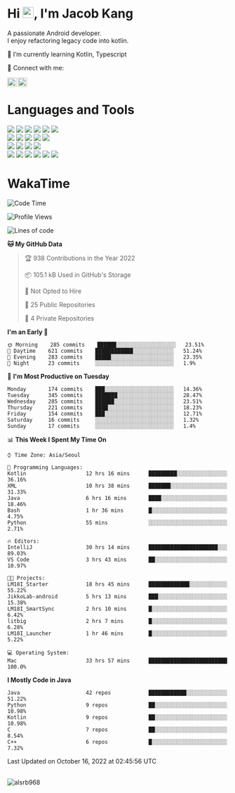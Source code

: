 # Hi <img src="https://media.giphy.com/media/hvRJCLFzcasrR4ia7z/giphy.gif" width="25px">, I'm Jacob Kang
A passionate Android developer.
</br>
I enjoy refactoring legacy code into kotlin.

🌱 I’m currently learning Kotlin, Typescript

🤝 Connect with me:

<a href="https://www.linkedin.com/in/minkyu-kang-b7477b1b2/"><img align="left" src="https://raw.githubusercontent.com/yushi1007/yushi1007/main/images/linkedin.svg" alt="Minkyu Kang | LinkedIn" width="21px"/></a>
<a href="https://www.instagram.com/_jacob_kang/"><img align="left" src="https://raw.githubusercontent.com/yushi1007/yushi1007/main/images/instagram.svg" alt="Jacob Kang | Instagram" width="21px"/></a>

</br>

# Languages and Tools

<div align="left">
<img src="https://img.shields.io/badge/java-007396?logo=java&logoColor=white"/>
<img src="https://img.shields.io/badge/kotlin-7F52FF?logo=kotlin&logoColor=white"/>
<img src="https://img.shields.io/badge/python-3776AB?logo=python&logoColor=white"/>
<img src="https://img.shields.io/badge/bash shell-4EAA25?logo=gnubash&logoColor=white"/>
<img src="https://img.shields.io/badge/c-A8B9CC?logo=c&logoColor=white"/>
<img src="https://img.shields.io/badge/c++-00599C?logo=c%2b%2b&logoColor=white"/>
</div>
<div align="left">
<img src="https://img.shields.io/badge/git-F05032?logo=git&logoColor=white"/>
<img src="https://img.shields.io/badge/github-181717?logo=github&logoColor=white"/>
<img src="https://img.shields.io/badge/mysql-4479A1?logo=mysql&logoColor=white"/>
<img src="https://img.shields.io/badge/sqlite-003B57?logo=sqlite&logoColor=white"/>
<img src="https://img.shields.io/badge/amazon AWS-232F3E?logo=amazonaws&logoColor=white"/>
</div>
<div align="left">
<img src="https://img.shields.io/badge/android-3DDC84?logo=android&logoColor=white"/>
<img src="https://img.shields.io/badge/linux-FCC624?logo=linux&logoColor=white"/>
<img src="https://img.shields.io/badge/flask-000000?logo=flask&logoColor=white"/>
<img src="https://img.shields.io/badge/arduino-00979D?logo=arduino&logoColor=white"/>
</div>
<div align="left">
<img src="https://img.shields.io/badge/slack-4A154B?logo=slack&logoColor=white"/>
<img src="https://img.shields.io/badge/notion-000000?logo=notion&logoColor=white"/>
<img src="https://img.shields.io/badge/jira-0052CC?logo=jira&logoColor=white"/>
<img src="https://img.shields.io/badge/postman-FF6C37?logo=postman&logoColor=white"/>
<img src="https://img.shields.io/badge/intellij-000000?logo=intellijidea&logoColor=white"/>
<img src="https://img.shields.io/badge/pycharm-000000?logo=pycharm&logoColor=white"/>
</div>

# WakaTime

<!--START_SECTION:waka-->
![Code Time](http://img.shields.io/badge/Code%20Time-1%2C360%20hrs%2032%20mins-blue)

![Profile Views](http://img.shields.io/badge/Profile%20Views-0-blue)

![Lines of code](https://img.shields.io/badge/From%20Hello%20World%20I%27ve%20Written-174%20Thousand%20lines%20of%20code-blue)

**🐱 My GitHub Data** 

> 🏆 938 Contributions in the Year 2022
 > 
> 📦 105.1 kB Used in GitHub's Storage 
 > 
> 🚫 Not Opted to Hire
 > 
> 📜 25 Public Repositories 
 > 
> 🔑 4 Private Repositories  
 > 
**I'm an Early 🐤** 

```text
🌞 Morning    285 commits    ██████░░░░░░░░░░░░░░░░░░░   23.51% 
🌆 Daytime    621 commits    ████████████░░░░░░░░░░░░░   51.24% 
🌃 Evening    283 commits    █████░░░░░░░░░░░░░░░░░░░░   23.35% 
🌙 Night      23 commits     ░░░░░░░░░░░░░░░░░░░░░░░░░   1.9%

```
📅 **I'm Most Productive on Tuesday** 

```text
Monday       174 commits    ███░░░░░░░░░░░░░░░░░░░░░░   14.36% 
Tuesday      345 commits    ███████░░░░░░░░░░░░░░░░░░   28.47% 
Wednesday    285 commits    ██████░░░░░░░░░░░░░░░░░░░   23.51% 
Thursday     221 commits    ████░░░░░░░░░░░░░░░░░░░░░   18.23% 
Friday       154 commits    ███░░░░░░░░░░░░░░░░░░░░░░   12.71% 
Saturday     16 commits     ░░░░░░░░░░░░░░░░░░░░░░░░░   1.32% 
Sunday       17 commits     ░░░░░░░░░░░░░░░░░░░░░░░░░   1.4%

```


📊 **This Week I Spent My Time On** 

```text
⌚︎ Time Zone: Asia/Seoul

💬 Programming Languages: 
Kotlin                   12 hrs 16 mins      █████████░░░░░░░░░░░░░░░░   36.16% 
XML                      10 hrs 38 mins      ███████░░░░░░░░░░░░░░░░░░   31.33% 
Java                     6 hrs 16 mins       ████░░░░░░░░░░░░░░░░░░░░░   18.46% 
Bash                     1 hr 36 mins        █░░░░░░░░░░░░░░░░░░░░░░░░   4.75% 
Python                   55 mins             ░░░░░░░░░░░░░░░░░░░░░░░░░   2.71%

🔥 Editors: 
IntelliJ                 30 hrs 14 mins      ██████████████████████░░░   89.03% 
VS Code                  3 hrs 43 mins       ██░░░░░░░░░░░░░░░░░░░░░░░   10.97%

🐱‍💻 Projects: 
LM18I_Starter            18 hrs 45 mins      █████████████░░░░░░░░░░░░   55.22% 
JikkoLab-android         5 hrs 13 mins       ███░░░░░░░░░░░░░░░░░░░░░░   15.38% 
LM18I_SmartSync          2 hrs 10 mins       █░░░░░░░░░░░░░░░░░░░░░░░░   6.42% 
litbig                   2 hrs 7 mins        █░░░░░░░░░░░░░░░░░░░░░░░░   6.28% 
LM18I_Launcher           1 hr 46 mins        █░░░░░░░░░░░░░░░░░░░░░░░░   5.22%

💻 Operating System: 
Mac                      33 hrs 57 mins      █████████████████████████   100.0%

```

**I Mostly Code in Java** 

```text
Java                     42 repos            ████████████░░░░░░░░░░░░░   51.22% 
Python                   9 repos             ██░░░░░░░░░░░░░░░░░░░░░░░   10.98% 
Kotlin                   9 repos             ██░░░░░░░░░░░░░░░░░░░░░░░   10.98% 
C                        7 repos             ██░░░░░░░░░░░░░░░░░░░░░░░   8.54% 
C++                      6 repos             █░░░░░░░░░░░░░░░░░░░░░░░░   7.32%

```



 Last Updated on October 16, 2022 at 02:45:56 UTC
<!--END_SECTION:waka-->

</br>

<div align="left">
<img align="left" src="https://github-readme-stats.vercel.app/api/top-langs?username=alsrb968&show_icons=true&locale=en&layout=compact&theme=dark" alt="alsrb968" />
</div>

